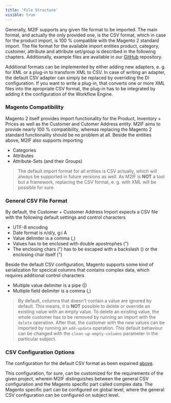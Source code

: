 ```yaml
---
title: 'File Structure'
visible: true
---
```


Generally, M2IF supports any given file format to be imported. The main format, and actually the only provided one, is the CSV format, which in case for the product import, is 100 % compatible with the Magento 2 standard import. The file format for the available import entities product, category, customer, attribute and attribute set/group is described in the following chapters. Additionally, example files are available in our [GitHub](https://github.com/techdivision/import-cli-simple/tree/3.1.x/projects/sample-data) repository.

Additional formats can be implemented by either adding new adapters, e. g. for XML or a plug-in to transform XML to CSV. In case of writing an adapter, the default CSV adapter can simply be replaced by overriding the DI configuration. If you want to write a plug-in, that converts one or more XML files into the apropriate CSV format, the plug-in has to be integrated by adding it the configuration of the Workflow Engine.

### Magento Compatibility

Magento 2 itself provides import functionality for the Product, Inventory + Prices as well as the Customer and Cutomer Address entity. M2IF aims to provide nearly 100 % compatibility, whereas replacing the Magento 2 standard functionality should be no problem at all. Beside the entities above, M2IF also supports importing

* Categories
* Attributes
* Attribute-Sets (and their Groups)

> The default import format for all entties is CSV actually, which will always be supported in future versions as well. As M2IF is **NOT** a tool but a framework, replacing the CSV format, e. g. with XML will be possible for sure.

### General CSV File Format

By default, the Customer + Customer Address Import expects a CSV file with the following default settings and control characters

* UTF-8 encoding
* Date format is n/d/y, g:i A
* Value delimiter is a comma (,)
* Values has to be enclosed with double apostrophes (")
* The enclosing chars (") has to be escaped with a backslash (\) or the enclosing char itself (")

Beside the default CSV configuration, Magento supports some kind of serialization for specical columns that contains complex data, which requires additional control characters

* Multiple value delimiter is a pipe (|)
* Multiple field delimiter is a comma (,)

> By default, columns that doesn't contain a value are ignored by default. This means, it is **NOT** possible to delete or override an existing value with an empty value. To delete an existing value, the whole customer has to be removed by running an import with the `delete` operation. After that, the customer with the new values can be imported by running an `add-update` operation. This default behaviour can be changed with the `clean-up-empty-columns` parameter in the particular subject.

### CSV Configuration Options

The configuration for the default CSV format as been expained [above](#general-csv-file-format).

This configuration, for sure, can be customized for the requirements of the given project, wherein M2IF distinguishes between the general CSV configuration and the Magento specific part called complex data. The Magento specific part can be configured on global level, where the general CSV configuration can be configured on subject level. 


